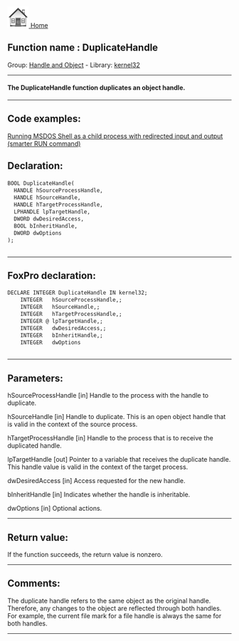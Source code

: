 [<img src="../../images/home.png"> Home ](https://github.com/VFPX/Win32API)  

## Function name : DuplicateHandle
Group: [Handle and Object](../../functions_group.md#Handle_and_Object)  -  Library: [kernel32](../../Libraries.md#kernel32)  
***  


#### The DuplicateHandle function duplicates an object handle.

***  


## Code examples:
[Running MSDOS Shell as a child process with redirected input and output (smarter RUN command)](../../samples/sample_477.md)  

## Declaration:
```foxpro  
BOOL DuplicateHandle(
  HANDLE hSourceProcessHandle,
  HANDLE hSourceHandle,
  HANDLE hTargetProcessHandle,
  LPHANDLE lpTargetHandle,
  DWORD dwDesiredAccess,
  BOOL bInheritHandle,
  DWORD dwOptions
);
  
```  
***  


## FoxPro declaration:
```foxpro  
DECLARE INTEGER DuplicateHandle IN kernel32;
	INTEGER   hSourceProcessHandle,;
	INTEGER   hSourceHandle,;
	INTEGER   hTargetProcessHandle,;
	INTEGER @ lpTargetHandle,;
	INTEGER   dwDesiredAccess,;
	INTEGER   bInheritHandle,;
	INTEGER   dwOptions
  
```  
***  


## Parameters:
hSourceProcessHandle 
[in] Handle to the process with the handle to duplicate.

hSourceHandle 
[in] Handle to duplicate. This is an open object handle that is valid in the context of the source process.

hTargetProcessHandle 
[in] Handle to the process that is to receive the duplicated handle.

lpTargetHandle 
[out] Pointer to a variable that receives the duplicate handle. This handle value is valid in the context of the target process.

dwDesiredAccess 
[in] Access requested for the new handle.

bInheritHandle 
[in] Indicates whether the handle is inheritable.

dwOptions 
[in] Optional actions.  
***  


## Return value:
If the function succeeds, the return value is nonzero.  
***  


## Comments:
The duplicate handle refers to the same object as the original handle. Therefore, any changes to the object are reflected through both handles. For example, the current file mark for a file handle is always the same for both handles.  
  
***  

